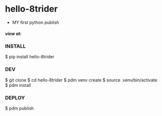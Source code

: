 # hello-8trider
- MY first python publish

##### view at:

### INSTALL
$ pip install hello-8trider

### DEV
$ git clone
$ cd hello-8trider
$ pdm venv create
$ source .venv/bin/activate
$ pdm install


### DEPLOY
$ pdm publish
